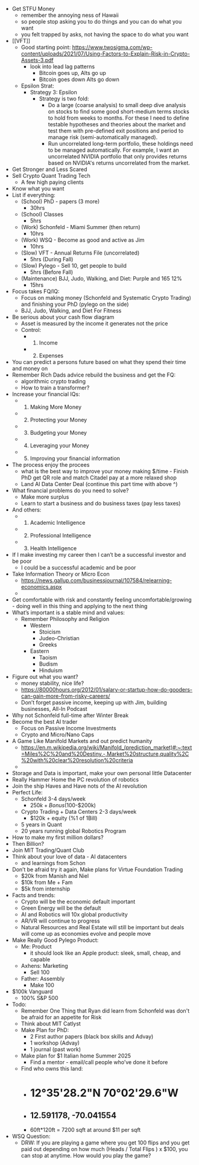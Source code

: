- Get STFU Money
    - remember the annoying ness of Hawaii
    - so people stop asking you to do things and you can do what you want
    - you felt trapped by asks, not having the space to do what you want
- [[VFT]]
    - Good starting point: https://www.twosigma.com/wp-content/uploads/2021/07/Using-Factors-to-Explain-Risk-in-Crypto-Assets-3.pdf
        - look into lead lag patterns
            - Bitcoin goes up, Alts go up
            - Bitcoin goes down Alts go down
    - Epsilon Strat:
        - Strategy 3: Epsilon
            - Strategy is two fold:
                - Do a large (coarse analysis) to small deep dive analysis on stocks to find some good short-medium terms stocks to hold from weeks to months. For these I need to define testable hypotheses and theories about the market and test them with pre-defined exit positions and period to manage risk (semi-automatically managed).
                - Run uncorrelated long-term portfolio, these holdings need to be managed automatically. For example, I want an uncorrelated NVIDIA portfolio that only provides returns based on NVIDIA's returns uncorrelated from the market.
- Get Stronger and Less Scared
- Sell Crypto Quant Trading Tech
    - A few high paying clients
- Know what you want
- List if everything:
    - (School) PhD - papers (3 more)
        - 30hrs
    - (School) Classes
        - 5hrs
    - (Work) Schonfeld - Miami Summer (then return)
        - 10hrs
    - (Work) WSQ - Become as good and active as Jim
        - 10hrs
    - (Slow) VFT - Annual Returns File (uncorrelated)
        - 5hrs (During Fall)
    - (Slow) Pylego - Sell 10, get people to build
        - 5hrs (Before Fall)
    - (Maintenance) BJJ, Judo, Walking, and Diet: Purple and 165 12%
        - 15hrs
- Focus takes FQ/IQ:
    - Focus on making money (Schonfeld and Systematic Crypto Trading) and finishing your PhD (pylego on the side)
    - BJJ, Judo, Walking, and Diet For Fitness
- Be serious about your cash flow diagram
    - Asset is measured by the income it generates not the price
    - Control:
        - 1. Income
        - 2. Expenses
- You can predict a persons future based on what they spend their time and money on
- Remember Rich Dads advice rebuild the business and get the FQ:
    - algorithmic crypto trading
    - How to train a transformer?
- Increase your financial IQs:
    - 1. Making More Money
    - 2. Protecting your Money
    - 3. Budgeting your Money
    - 4. Leveraging your Money
    - 5. Improving your financial information
- The process enjoy the procees
    - what is the best way to improve your money making $/time - Finish PhD get QR role and match Citadel pay at a more relaxed shop 
    - Land AI Data Center Deal (continue this part time with above ^)
- What financial problems do you need to solve?
    - Make more surplus
    - Learn to start a business and do business taxes (pay less taxes)
- And others:
    - 1. Academic Intelligence
    - 2. Professional Intelligence
    - 3. Health Intelligence
- If I make investing my career then I can’t be a successful investor and be poor
    - I could be a successful academic and be poor
- Take Information Theory or Micro Econ
    - https://news.gallup.com/businessjournal/107584/relearning-economics.aspx
    - 
- Get comfortable with risk and constantly feeling uncomfortable/growing - doing well in this thing and applying to the next thing
- What’s important is a stable mind and values:
    - Remember Philosophy and Religion
        - Western
            - Stoicism
            - Judeo-Christian
            - Greeks
        - Eastern
            - Taoism
            - Budism
            - Hinduism
- Figure out what you want?
    - money stability, nice life?
    - https://80000hours.org/2012/01/salary-or-startup-how-do-gooders-can-gain-more-from-risky-careers/
    - Don’t forget passive income, keeping up with Jim, building businesses, All-In Podcast
- Why not Schonfeld full-time after Winter Break
- Become the best AI trader
    - Focus on Passive Income Investments
    - Crypto and Micro/Nano Caps
- A Game Like Manifold Markets and out predict humanity
    - https://en.m.wikipedia.org/wiki/Manifold_(prediction_market)#:~:text=Miles%2C%20and%20Destiny.-,Market%20structure,quality%2C%20with%20clear%20resolution%20criteria
    - 
- Storage and Data is important, make your own personal little Datacenter
- Really Hammer Home the PC revolution of robotics
- Join the ship Haves and Have nots of the AI revolution
- Perfect Life:
    - Schonfeld 3-4 days/week
        - $250k + Bonus ($100-$200k)
    - Crypto Trading + Data Centers 2-3 days/week
        - $120k + equity (%1 of 1Bill)
    - 5 years in Quant
    - 20 years running global Robotics Program
- How to make my first million dollars?
- Then Billion?
- Join MIT Trading/Quant Club
- Think about your love of data - AI datacenters
    - and learnings from Schon
- Don’t be afraid try it again, Make plans for Virtue Foundation Trading
    - $20k from Manish and Niel
    - $10k from Me + Fam
    - $5k from internship
- Facts and trends:
    - Crypto will be the economic default important
    - Green Energy will be the default
    - AI and Robotics will 10x global productivity
    - AR/VR will continue to progress
    - Natural Resources and Real Estate will still be important but deals will come up as economies evolve and people move
- Make Really Good Pylego Product:
    - Me: Product
        - it should look like an Apple product: sleek, small, cheap, and capable
    - Axhens: Marketing
        - Sell 100
    - Father: Assembly
        - Make 100
- $100k Vanguard
    - 100% S&P 500
- Todo:
    - Remember One Thing that Ryan did learn from Schonfeld was don't be afraid for an appetite for Risk
    - Think about MIT Catlyst
    - Make Plan for PhD:
        - 2 First author papers (black box skills and Advay)
        - 1 workshop (Advay)
        - 1 journal (past work)
    - Make plan for $1 Italian home Summer 2025
        - Find a mentor - email/call people who’ve done it before
    - Find who owns this land:
        - # 12°35'28.2"N 70°02'29.6"W
        - ## 12.591178, -70.041554
        - 60ft*120ft = 7200 sqft at around $11 per sqft
- WSQ Question:
    - DRW: If you are playing a game where you get 100 flips and you get paid out depending on how much (Heads / Total Flips ) x $100, you can stop at anytime. How would you play the game?
